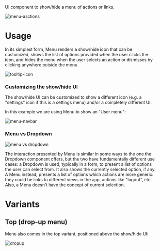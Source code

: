 UI component to show/hide a menu of actions or links.

![menu-asctions](https://user-images.githubusercontent.com/10867086/39931233-16b24ff2-553d-11e8-8a80-7f69d5dbc1dc.jpg)

# Usage

In its simplest form, Menu renders a show/hide icon that can be customized, shows the list of options provided when the user clicks the icon, and hides the menu when the user selects an action or dismisses by clicking anywhere outside the menu.


![tooltip-icon](https://user-images.githubusercontent.com/10867086/39931260-2686248a-553d-11e8-90a0-26cac110b57e.jpg)

### Customizing the show/hide UI

The show/hide UI can be customized to show a different icon (e.g. a "settings" icon if this is a settings menu) and/or a completely different UI.

In this example we are using Menu to show an "User menu":

![menu-navbar](https://user-images.githubusercontent.com/10867086/39931323-581a2c58-553d-11e8-8b6b-0fa918c78888.jpg)

### Menu vs Dropdown

![menu vs dropdown](https://user-images.githubusercontent.com/10867086/39931344-6736f4fa-553d-11e8-9926-de8c8443f403.jpg)

The interaction presented by Menu is similar in some ways to the one the Dropdown component offers, but the two have fundamentally different use cases: a Dropdown is used, typically in a form, to present a list of options the user can select from. It also shows the currently selected option, if any. A Menu instead, presents a list of options which actions are more generic: they could be links to different views in the app, actions like "logout", etc. Also, a Menu doesn't have the concept of current selection.

# Variants

## Top (drop-up menu)

Menu also comes in the top variant, positioned above the show/hide UI:

![dropup](https://user-images.githubusercontent.com/10867086/39931398-93007cb4-553d-11e8-92e3-478c20dbebb8.jpg)
